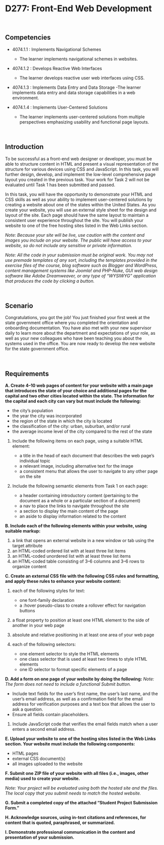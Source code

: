 # D277: Front-End Web Development

<br>

## Competencies
- 4074.1.1 : Implements Navigational Schemes
  - The learner implements navigational schemes in websites.

- 4074.1.2 : Develops Reactive Web Interfaces
  - The learner develops reactive user web interfaces using CSS.

- 4074.1.3 : Implements Data Entry and Data Storage
  -The learner implements data entry and data storage capabilities in a web environment.

- 4074.1.4 : Implements User-Centered Solutions
  - The learner implements user-centered solutions from multiple perspectives emphasizing usability and functional page layouts.

<br>

## Introduction
To be successful as a front-end web designer or developer, you must be able to structure content in HTML and present a visual representation of the structure for various devices using CSS and JavaScript. In this task, you will further design, develop, and implement the low-level comprehensive page layout you created in the previous task. Your work for Task 2 will not be evaluated until Task 1 has been submitted and passed.

In this task, you will have the opportunity to demonstrate your HTML and CSS skills as well as your ability to implement user-centered solutions by creating a website about one of the states within the United States. As you create your website, you will use an external style sheet for the design and layout of the site. Each page should have the same layout to maintain a consistent user experience throughout the site. You will publish your website to one of the free hosting sites listed in the Web Links section.

_Note: Because your site will be live, use caution with the content and images you include on your website. The public will have access to your website, so do not include any sensitive or private information._

_Note: All the code in your submission must be original work. You may not use premade templates of any sort, including the templates provided in the exercise files of the course, blog software such as Blogger and WordPress, content management systems like Joomla! and PHP-Nuke, GUI web design software like Adobe Dreamweaver, or any type of “WYSIWYG” application that produces the code by clicking a button._

<br>

## Scenario
Congratulations, you got the job! You just finished your first week at the state government office where you completed the orientation and onboarding documentation. You have also met with your new supervisor daily to learn more about the department and expectations of your role, as well as your new colleagues who have been teaching you about the systems used in the office. You are now ready to develop the new website for the state government office.

<br>

## Requirements

**A.  Create 4–10 web pages of content for your website with a main page that introduces the state of your choice and additional pages for the capital and two other cities located within the state. The information for the capital and each city can vary but must include the following:**
  - the city’s population
  - the year the city was incorporated
  - the region of the state in which the city is located
  - the classification of the city: urban, suburban, and/or rural
  - the average income level of the city compared to the rest of the state

  1.  Include the following items on each page, using a suitable HTML element:
      - a title in the head of each document that describes the web page’s individual topic
      - a relevant image, including alternative text for the image
      - a consistent menu that allows the user to navigate to any other page on the site

  2.  Include the following semantic elements from Task 1 on each page:
      - a header containing introductory content (pertaining to the document as a whole or a particular section of a document)
      - a nav to place the links to navigate throughout the site
      - a section to display the main content of the page
      - an aside to display information related to the content


**B.  Include each of the following elements within your website, using suitable markup:**
  1.  a link that opens an external website in a new window or tab using the target attribute
  2.  an HTML-coded ordered list with at least three list items
  3.  an HTML-coded unordered list with at least three list items
  4.  an HTML-coded table consisting of 3–6 columns and 3–6 rows to organize content


**C.  Create an external CSS file with the following CSS rules and formatting, and apply these rules to enhance your website content:**
  1.  each of the following styles for text:
      - one font-family declaration
      - a :hover pseudo-class to create a rollover effect for navigation buttons

  2.  a float property to position at least one HTML element to the side of another in your web page
  3.  absolute and relative positioning in at least one area of your web page
  4.  each of the following selectors:
      - one element selector to style the HTML elements
      - one class selector that is used at least two times to style HTML elements
      - one ID selector to format specific elements of a page

**D.  Add a form on one page of your website by doing the following:**
_Note: The form does not need to include a functional Submit button._
  - Include text fields for the user’s first name, the user’s last name, and the user’s email address, as well as a confirmation field for the email address for verification purposes and a text box that allows the user to ask a question.
  - Ensure all fields contain placeholders.

  1.  Include JavaScript code that verifies the email fields match when a user enters a second email address.



**E.  Upload your website to one of the hosting sites listed in the Web Links section. Your website must include the following components:**
  - HTML pages
  - external CSS document(s)
  - all images uploaded to the website


**F.  Submit one ZIP file of your website with all files (i.e., images, other media) used to create your website.**

  _Note: Your project will be evaluated using both the hosted site and the files. The local copy that you submit needs to match the hosted website._

**G.  Submit a completed copy of the attached “Student Project Submission Form.”**

**H.  Acknowledge sources, using in-text citations and references, for content that is quoted, paraphrased, or summarized.**

**I.  Demonstrate professional communication in the content and presentation of your submission.**

